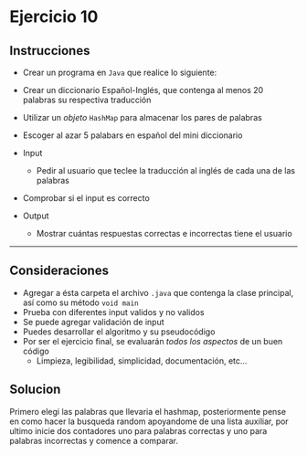 # Ejercicio 10

## Instrucciones

- Crear un programa en `Java` que realice lo siguiente:
- Crear un diccionario Español-Inglés, que contenga al menos 20 palabras su respectiva traducción
- Utilizar un *objeto* `HashMap` para almacenar los pares de palabras
- Escoger al azar 5 palabars en español del mini diccionario

- Input
  - Pedir al usuario que teclee la traducción al inglés de cada una de las palabras
- Comprobar si el input es correcto
- Output
  - Mostrar cuántas respuestas correctas e incorrectas tiene el usuario

--- 

## Consideraciones

- Agregar a ésta carpeta el archivo `.java` que contenga la clase principal, así como su método `void main`
- Prueba con diferentes input validos y no validos
- Se puede agregar validación de input
-  Puedes desarrollar el algoritmo y su pseudocódigo
-  Por ser el ejercicio final, se evaluarán *todos los aspectos* de un buen código
   -  Limpieza, legibilidad, simplicidad, documentación, etc...

## Solucion 

Primero elegi las palabras que llevaria el hashmap, posteriormente pense en como hacer la busqueda random apoyandome de una lista auxiliar, por ultimo inicie dos contadores uno para palabras correctas y uno para palabras incorrectas y comence a comparar.